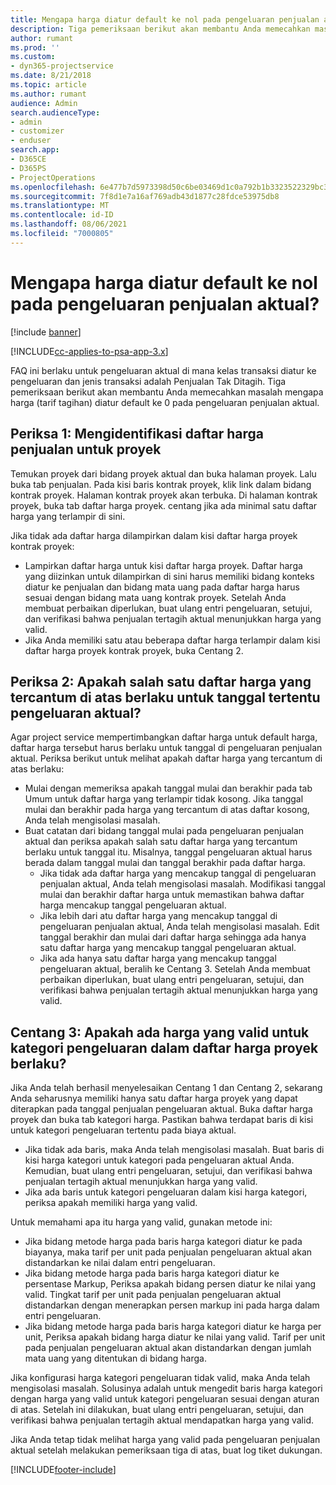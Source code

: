```yaml
---
title: Mengapa harga diatur default ke nol pada pengeluaran penjualan aktual?
description: Tiga pemeriksaan berikut akan membantu Anda memecahkan masalah mengapa harga diatur default ke 0 pada pengeluaran penjualan aktual.
author: rumant
ms.prod: ''
ms.custom:
- dyn365-projectservice
ms.date: 8/21/2018
ms.topic: article
ms.author: rumant
audience: Admin
search.audienceType:
- admin
- customizer
- enduser
search.app:
- D365CE
- D365PS
- ProjectOperations
ms.openlocfilehash: 6e477b7d5973398d50c6be03469d1c0a792b1b3323522329bc33cba755104968
ms.sourcegitcommit: 7f8d1e7a16af769adb43d1877c28fdce53975db8
ms.translationtype: MT
ms.contentlocale: id-ID
ms.lasthandoff: 08/06/2021
ms.locfileid: "7000805"
---
```

# <a name="why-is-the-price-defaulting-to-zero-on-expense-sales-actuals"></a>Mengapa harga diatur default ke nol pada pengeluaran penjualan aktual?

[!include [banner](../includes/psa-now-project-operations.md)]

[!INCLUDE[cc-applies-to-psa-app-3.x](../includes/cc-applies-to-psa-app-3x.md)]

FAQ ini berlaku untuk pengeluaran aktual di mana kelas transaksi diatur ke pengeluaran dan jenis transaksi adalah Penjualan Tak Ditagih. Tiga pemeriksaan berikut akan membantu Anda memecahkan masalah mengapa harga (tarif tagihan) diatur default ke 0 pada pengeluaran penjualan aktual.

## <a name="check-1-identify-the-sales-price-list-for-project"></a>Periksa 1: Mengidentifikasi daftar harga penjualan untuk proyek

Temukan proyek dari bidang proyek aktual dan buka halaman proyek. Lalu buka tab penjualan. Pada kisi baris kontrak proyek, klik link dalam bidang kontrak proyek. Halaman kontrak proyek akan terbuka. Di halaman kontrak proyek, buka tab daftar harga proyek. centang jika ada minimal satu daftar harga yang terlampir di sini.

Jika tidak ada daftar harga dilampirkan dalam kisi daftar harga proyek kontrak proyek:

- Lampirkan daftar harga untuk kisi daftar harga proyek. Daftar harga yang diizinkan untuk dilampirkan di sini harus memiliki bidang konteks diatur ke penjualan dan bidang mata uang pada daftar harga harus sesuai dengan bidang mata uang kontrak proyek. Setelah Anda membuat perbaikan diperlukan, buat ulang entri pengeluaran, setujui, dan verifikasi bahwa penjualan tertagih aktual menunjukkan harga yang valid.
- Jika Anda memiliki satu atau beberapa daftar harga terlampir dalam kisi daftar harga proyek kontrak proyek, buka Centang 2.

## <a name="check-2-are-any-of-the-price-lists-identified-above-valid-for-the-specific-date-of-the-expense-actual"></a>Periksa 2: Apakah salah satu daftar harga yang tercantum di atas berlaku untuk tanggal tertentu pengeluaran aktual?

Agar project service mempertimbangkan daftar harga untuk default harga, daftar harga tersebut harus berlaku untuk tanggal di pengeluaran penjualan aktual. Periksa berikut untuk melihat apakah daftar harga yang tercantum di atas berlaku:

- Mulai dengan memeriksa apakah tanggal mulai dan berakhir pada tab Umum untuk daftar harga yang terlampir tidak kosong. Jika tanggal mulai dan berakhir pada harga yang tercantum di atas daftar kosong, Anda telah mengisolasi masalah. 
- Buat catatan dari bidang tanggal mulai pada pengeluaran penjualan aktual dan periksa apakah salah satu daftar harga yang tercantum berlaku untuk tanggal itu. Misalnya, tanggal pengeluaran aktual harus berada dalam tanggal mulai dan tanggal berakhir pada daftar harga. 
    - Jika tidak ada daftar harga yang mencakup tanggal di pengeluaran penjualan aktual, Anda telah mengisolasi masalah. Modifikasi tanggal mulai dan berakhir daftar harga untuk memastikan bahwa daftar harga mencakup tanggal pengeluaran aktual. 
    - Jika lebih dari atu daftar harga yang mencakup tanggal di pengeluaran penjualan aktual, Anda telah mengisolasi masalah. Edit tanggal berakhir dan mulai dari daftar harga sehingga ada hanya satu daftar harga yang mencakup tanggal pengeluaran aktual. 
    - Jika ada hanya satu daftar harga yang mencakup tanggal pengeluaran aktual, beralih ke Centang 3.
Setelah Anda membuat perbaikan diperlukan, buat ulang entri pengeluaran, setujui, dan verifikasi bahwa penjualan tertagih aktual menunjukkan harga yang valid.

## <a name="check-3-is-there-a-valid-price-for-the-expense-category-in-the-applicable-project-price-list"></a>Centang 3: Apakah ada harga yang valid untuk kategori pengeluaran dalam daftar harga proyek berlaku? 

Jika Anda telah berhasil menyelesaikan Centang 1 dan Centang 2, sekarang Anda seharusnya memiliki hanya satu daftar harga proyek yang dapat diterapkan pada tanggal penjualan pengeluaran aktual. Buka daftar harga proyek dan buka tab kategori harga. Pastikan bahwa terdapat baris di kisi untuk kategori pengeluaran tertentu pada biaya aktual.
 
- Jika tidak ada baris, maka Anda telah mengisolasi masalah. Buat baris di kisi harga kategori untuk kategori pada pengeluaran aktual Anda. Kemudian, buat ulang entri pengeluaran, setujui, dan verifikasi bahwa penjualan tertagih aktual menunjukkan harga yang valid. 
- Jika ada baris untuk kategori pengeluaran dalam kisi harga kategori, periksa apakah memiliki harga yang valid.

Untuk memahami apa itu harga yang valid, gunakan metode ini:

- Jika bidang metode harga pada baris harga kategori diatur ke pada biayanya, maka tarif per unit pada penjualan pengeluaran aktual akan distandarkan ke nilai dalam entri pengeluaran.
- Jika bidang metode harga pada baris harga kategori diatur ke persentase Markup, Periksa apakah bidang persen diatur ke nilai yang valid. Tingkat tarif per unit pada penjualan pengeluaran aktual distandarkan dengan menerapkan persen markup ini pada harga dalam entri pengeluaran.
- Jika bidang metode harga pada baris harga kategori diatur ke harga per unit, Periksa apakah bidang harga diatur ke nilai yang valid. Tarif per unit pada penjualan pengeluaran aktual akan distandarkan dengan jumlah mata uang yang ditentukan di bidang harga.

Jika konfigurasi harga kategori pengeluaran tidak valid, maka Anda telah mengisolasi masalah. Solusinya adalah untuk mengedit baris harga kategori dengan harga yang valid untuk kategori pengeluaran sesuai dengan aturan di atas. Setelah ini dilakukan, buat ulang entri pengeluaran, setujui, dan verifikasi bahwa penjualan tertagih aktual mendapatkan harga yang valid.

Jika Anda tetap tidak melihat harga yang valid pada pengeluaran penjualan aktual setelah melakukan pemeriksaan tiga di atas, buat log tiket dukungan.




[!INCLUDE[footer-include](../includes/footer-banner.md)]